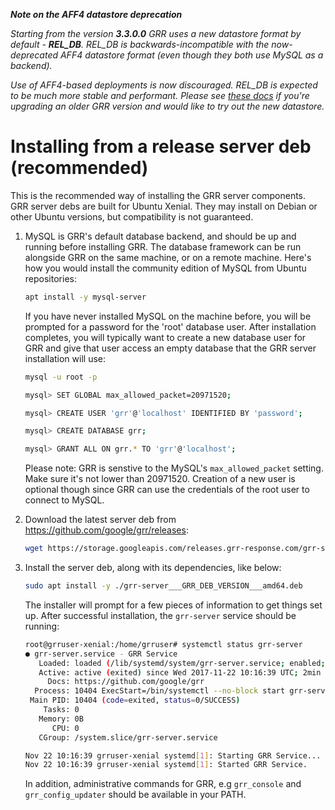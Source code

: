 ***Note on the AFF4 datastore deprecation***

*Starting from the version ***3.3.0.0*** GRR uses a new datastore format by default - ***REL_DB***. REL_DB is backwards-incompatible with the now-deprecated AFF4 datastore format (even though they both use MySQL as a backend).*

*Use of AFF4-based deployments is now discouraged. REL_DB is expected to be much more stable and performant. Please see [these docs](../maintaining-and-tuning/grr-datastore.md) if you're upgrading an older GRR version and would like to try out the new datastore.*

# Installing from a release server deb (recommended)

This is the recommended way of installing the GRR server components. GRR server
debs are built for Ubuntu Xenial. They may install on Debian or other Ubuntu
versions, but compatibility is not guaranteed.

1. MySQL is GRR's default database backend, and should be up and running
before installing GRR. The database framework can be run alongside GRR on the
same machine, or on a remote machine. Here's how you would install the
community edition of MySQL from Ubuntu repositories:

    ```bash
    apt install -y mysql-server
    ```

    If you have never installed MySQL on the machine before, you will be
    prompted for a password for the 'root' database user. After installation
    completes, you will typically want to create a new database
    user for GRR and give that user access an empty database that
    the GRR server installation will use:

    ```bash
    mysql -u root -p
    ```

    ```bash
    mysql> SET GLOBAL max_allowed_packet=20971520;

    mysql> CREATE USER 'grr'@'localhost' IDENTIFIED BY 'password';

    mysql> CREATE DATABASE grr;

    mysql> GRANT ALL ON grr.* TO 'grr'@'localhost';
    ```
    Please note: GRR is senstive to the MySQL's `max_allowed_packet` setting.
    Make sure it's not lower than 20971520. Creation of a new user is optional
    though since GRR can use the credentials of the root user to connect to
    MySQL.

2. Download the latest server deb from <https://github.com/google/grr/releases>:

    ```bash
    wget https://storage.googleapis.com/releases.grr-response.com/grr-server___GRR_DEB_VERSION___amd64.deb
    ```

3. Install the server deb, along with its dependencies, like below:

    ```bash
    sudo apt install -y ./grr-server___GRR_DEB_VERSION___amd64.deb
    ```

    The installer will prompt for a few pieces of information to get things set up.
    After successful installation, the `grr-server` service should be running:

    ```bash
    root@grruser-xenial:/home/grruser# systemctl status grr-server
    ● grr-server.service - GRR Service
       Loaded: loaded (/lib/systemd/system/grr-server.service; enabled; vendor preset: enabled)
       Active: active (exited) since Wed 2017-11-22 10:16:39 UTC; 2min 51s ago
         Docs: https://github.com/google/grr
      Process: 10404 ExecStart=/bin/systemctl --no-block start grr-server@admin_ui.service grr-server@frontend.service grr-server@worker.service grr-server@worker2.service (code=exited, status=0/SUCCESS)
     Main PID: 10404 (code=exited, status=0/SUCCESS)
        Tasks: 0
       Memory: 0B
          CPU: 0
       CGroup: /system.slice/grr-server.service

    Nov 22 10:16:39 grruser-xenial systemd[1]: Starting GRR Service...
    Nov 22 10:16:39 grruser-xenial systemd[1]: Started GRR Service.
    ```

    In addition, administrative commands for GRR, e.g `grr_console` and
    `grr_config_updater` should be available in your PATH.
